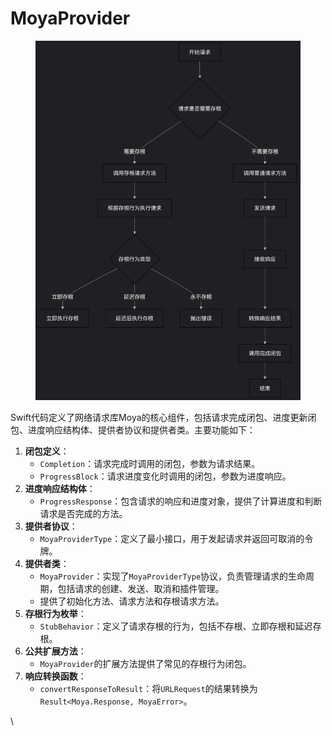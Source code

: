 # MoyaProvider

<figure><img src="../../../../../.gitbook/assets/image (8) (1) (1) (1) (1).png" alt=""><figcaption></figcaption></figure>



Swift代码定义了网络请求库Moya的核心组件，包括请求完成闭包、进度更新闭包、进度响应结构体、提供者协议和提供者类。主要功能如下：

1. **闭包定义**：
   * `Completion`：请求完成时调用的闭包，参数为请求结果。
   * `ProgressBlock`：请求进度变化时调用的闭包，参数为进度响应。
2. **进度响应结构体**：
   * `ProgressResponse`：包含请求的响应和进度对象，提供了计算进度和判断请求是否完成的方法。
3. **提供者协议**：
   * `MoyaProviderType`：定义了最小接口，用于发起请求并返回可取消的令牌。
4. **提供者类**：
   * `MoyaProvider`：实现了`MoyaProviderType`协议，负责管理请求的生命周期，包括请求的创建、发送、取消和插件管理。
   * 提供了初始化方法、请求方法和存根请求方法。
5. **存根行为枚举**：
   * `StubBehavior`：定义了请求存根的行为，包括不存根、立即存根和延迟存根。
6. **公共扩展方法**：
   * `MoyaProvider`的扩展方法提供了常见的存根行为闭包。
7. **响应转换函数**：
   * `convertResponseToResult`：将`URLRequest`的结果转换为`Result<Moya.Response, MoyaError>`。

\
